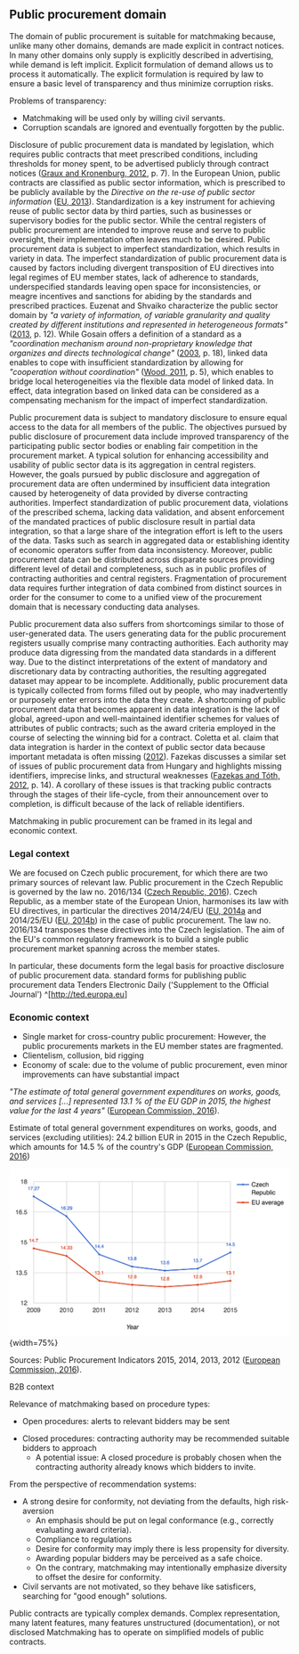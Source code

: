 ## Public procurement domain

<!-- Pro-active disclosure of demand data. -->

The domain of public procurement is suitable for matchmaking because, unlike many other domains, demands are made explicit in contract notices.
In many other domains only supply is explicitly described in advertising, while demand is left implicit.
Explicit formulation of demand allows us to process it automatically.
The explicit formulation is required by law to ensure a basic level of transparency and thus minimize corruption risks.

Problems of transparency:

- Matchmaking will be used only by willing civil servants.
- Corruption scandals are ignored and eventually forgotten by the public.

Disclosure of public procurement data is mandated by legislation, which requires public contracts that meet prescribed conditions, including thresholds for money spent, to be advertised publicly through contract notices ([Graux and Kronenburg, 2012](#Graux2012), p. 7). 
In the European Union, public contracts are classified as public sector information, which is prescribed to be publicly available by the *Directive on the re-use of public sector information* ([EU, 2013](#EU2013)).
Standardization is a key instrument for achieving reuse of public sector data by third parties, such as businesses or supervisory bodies for the public sector.
While the central registers of public procurement are intended to improve reuse and serve to public oversight, their implementation often leaves much to be desired.
Public procurement data is subject to imperfect standardization, which results in variety in data.
The imperfect standardization of public procurement data is caused by factors including divergent transposition of EU directives into legal regimes of EU member states, lack of adherence to standards, underspecified standards leaving open space for inconsistencies, or meagre incentives and sanctions for abiding by the standards and prescribed practices. 
Euzenat and Shvaiko characterize the public sector domain by *"a variety of information, of variable granularity and quality created by different institutions and represented in heterogeneous formats"* ([2013](#Euzenat2013), p. 12).
While Gosain offers a definition of a standard as a *"coordination mechanism around non-proprietary knowledge that organizes and directs technological change"* ([2003](#Gosain2003), p. 18), linked data enables to cope with insufficient standardization by allowing for *"cooperation without coordination"* ([Wood, 2011](#Wood2011), p. 5), which enables to bridge local heterogeneities via the flexible data model of linked data.
In effect, data integration based on linked data can be considered as a compensating mechanism for the impact of imperfect standardization.

Public procurement data is subject to mandatory disclosure to ensure equal access to the data for all members of the public.
The objectives pursued by public disclosure of procurement data include improved transparency of the participating public sector bodies or enabling fair competition in the procurement market.
A typical solution for enhancing accessibility and usability of public sector data is its aggregation in central registers.
However, the goals pursued by public disclosure and aggregation of procurement data are often undermined by insufficient data integration caused by heterogeneity of data provided by diverse contracting authorities.
Imperfect standardization of public procurement data, violations of the prescribed schema, lacking data validation, and absent enforcement of the mandated practices of public disclosure result in partial data integration, so that a large share of the integration effort is left to the users of the data.
Tasks such as search in aggregated data or establishing identity of economic operators suffer from data inconsistency.
Moreover, public procurement data can be distributed across disparate sources providing different level of detail and completeness, such as in public profiles of contracting authorities and central registers.
Fragmentation of procurement data requires further integration of data combined from distinct sources in order for the consumer to come to a unified view of the procurement domain that is necessary conducting data analyses.

Public procurement data also suffers from shortcomings similar to those of user-generated data. 
The users generating data for the public procurement registers usually comprise many contracting authorities. 
Each authority may produce data digressing from the mandated data standards in a different way.
Due to the distinct interpretations of the extent of mandatory and discretionary data by contracting authorities, the resulting aggregated dataset may appear to be incomplete.
Additionally, public procurement data is typically collected from forms filled out by people, who may inadvertently or purposely enter errors into the data they create.
A shortcoming of public procurement data that becomes apparent in data integration is the lack of global, agreed-upon and well-maintained identifier schemes for values of attributes of public contracts; such as the award criteria employed in the course of selecting the winning bid for a contract.
Coletta et al. claim that data integration is harder in the context of public sector data because important metadata is often missing ([2012](#Coletta2012)).
Fazekas discusses a similar set of issues of public procurement data from Hungary and highlights missing identifiers, imprecise links, and structural weaknesses ([Fazekas and Tóth, 2012](#Fazekas2012), p. 14).
A corollary of these issues is that tracking public contracts through the stages of their life-cycle, from their announcement over to completion, is difficult because of the lack of reliable identifiers.

<!-- TODO: Describe where does matchmaking fit in the public procurement process.
Information phase
-->

Matchmaking in public procurement can be framed in its legal and economic context.

### Legal context

We are focused on Czech public procurement, for which there are two primary sources of relevant law.
Public procurement in the Czech Republic is governed by the law no. 2016/134 ([Czech Republic, 2016](#CzechRepublic2016)).
Czech Republic, as a member state of the European Union, harmonises its law with EU directives, in particular the directives 2014/24/EU ([EU, 2014a](#EU2014a) and 2014/25/EU ([EU, 2014b](#EU2014b)) in the case of public procurement.
The law no. 2016/134 transposes these directives into the Czech legislation.
The aim of the EU's common regulatory framework is to build a single public procurement market spanning across the member states.

In particular, these documents form the legal basis for proactive disclosure of public procurement data.
standard forms for publishing public procurement data
Tenders Electronic Daily ('Supplement to the Official Journal') ^[<http://ted.europa.eu>]

<!-- Although the share of cross-country procurement is minimal. See <http://www.govtransparency.eu/wp-content/uploads/2016/03/Fazekas-Skuhrovec_OECD-Integrity-Forum_draft_160321_towebsite.pdf> -->

### Economic context

* Single market for cross-country public procurement: However, the public procurements markets in the EU member states are fragmented.
* Clientelism, collusion, bid rigging
* Economy of scale: due to the volume of public procurement, even minor improvements can have substantial impact

*"The estimate of total general government expenditures on works, goods, and services [...] represented 13.1 % of the EU GDP in 2015, the highest value for the last 4 years"* ([European Commission, 2016](#EuropeanCommission2016)).

Estimate of total general government expenditures on works, goods, and services (excluding utilities): 24.2 billion EUR in 2015 in the Czech Republic, which amounts for 14.5 % of the country's GDP ([European Commission, 2016](#EuropeanCommission2016))

![Percentage of public procurement's share of GDP](img/share_of_gdp_v2.png){width=75%}

Sources: Public Procurement Indicators 2015, 2014, 2013, 2012 ([European Commission, 2016](#EuropeanCommission2016)).

B2B context

Relevance of matchmaking based on procedure types:

* Open procedures: alerts to relevant bidders may be sent
<!--
Also for the first round of restricted procedures.
To a lesser extent also applicable with other procedure types, such as innovation partnership.
-->
* Closed procedures: contracting authority may be recommended suitable bidders to approach
  * A potential issue: A closed procedure is probably chosen when the contracting authority already knows which bidders to invite.
<!-- In case of simplified under limit procedure, contracting authority can directly approach bidders.
In that case, at least five bidders must be approached. (<https://www.zakonyprolidi.cz/cs/2016-134#p53>)
-->

<!--
- Contracting authorities are recommended to estimate contract price based on similar contract. This is a use case for similarity-based retrieval.
-->

From the perspective of recommendation systems:
* A strong desire for conformity, not deviating from the defaults, high risk-aversion <!-- TODO: Substantiate this claim. -->
  - An emphasis should be put on legal conformance (e.g., correctly evaluating award criteria).
  - Compliance to regulations
  - Desire for conformity may imply there is less propensity for diversity.
  - Awarding popular bidders may be perceived as a safe choice.
  - On the contrary, matchmaking may intentionally emphasize diversity to offset the desire for conformity.
* Civil servants are not motivated, so they behave like satisficers, searching for "good enough" solutions.

Public contracts are typically complex demands.
Complex representation, many latent features, many features unstructured (documentation), or not disclosed
Matchmaking has to operate on simplified models of public contracts.

<!--
Public procurement is an uncommon domain for recommender systems:
*"experiment designs that evaluate different algorithm variants on historical user ratings derived from the      movie domain form by far the most popular evaluation design and state of practice."* ([Jannach et al., 2010](#Jannach2010), p. 175)
-->
